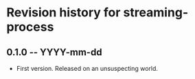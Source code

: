 # Revision history for streaming-process

## 0.1.0  -- YYYY-mm-dd

* First version. Released on an unsuspecting world.
